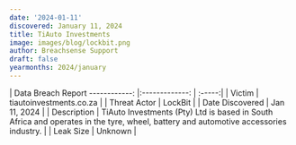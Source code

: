 ```yaml
---
date: '2024-01-11'
discovered: January 11, 2024
title: TiAuto Investments
image: images/blog/lockbit.png
author: Breachsense Support
draft: false
yearmonths: 2024/january
---
```



| Data Breach Report
------------:     |:-------------:    | :-----:|
| Victim      | tiautoinvestments.co.za      | 
| Threat Actor      | LockBit      | 
| Date Discovered      | Jan 11, 2024      | 
| Description      | TiAuto Investments (Pty) Ltd is based in South Africa and operates in the tyre, wheel, battery and automotive accessories industry.      | 
| Leak Size      | Unknown      | 

